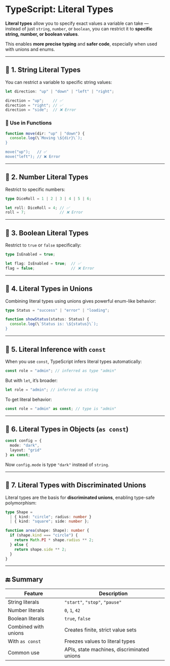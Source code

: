 
# TypeScript: Literal Types

**Literal types** allow you to specify exact values a variable can take — instead of just `string`, `number`, or `boolean`, you can restrict it to **specific string, number, or boolean values**.

This enables **more precise typing** and **safer code**, especially when used with unions and enums.

---

## 🔹 1. String Literal Types

You can restrict a variable to specific string values:

```ts
let direction: "up" | "down" | "left" | "right";

direction = "up";    // ✅
direction = "right"; // ✅
direction = "side";  // ❌ Error
```

### 🔸 Use in Functions

```ts
function move(dir: "up" | "down") {
  console.log(\`Moving \${dir}\`);
}

move("up");   // ✅
move("left"); // ❌ Error
```

---

## 🔹 2. Number Literal Types

Restrict to specific numbers:

```ts
type DiceRoll = 1 | 2 | 3 | 4 | 5 | 6;

let roll: DiceRoll = 4; // ✅
roll = 7;               // ❌ Error
```

---

## 🔹 3. Boolean Literal Types

Restrict to `true` or `false` specifically:

```ts
type IsEnabled = true;

let flag: IsEnabled = true;  // ✅
flag = false;                // ❌ Error
```

---

## 🔹 4. Literal Types in Unions

Combining literal types using unions gives powerful enum-like behavior:

```ts
type Status = "success" | "error" | "loading";

function showStatus(status: Status) {
  console.log(\`Status is: \${status}\`);
}
```

---

## 🔹 5. Literal Inference with `const`

When you use `const`, TypeScript infers literal types automatically:

```ts
const role = "admin"; // inferred as type "admin"
```

But with `let`, it’s broader:

```ts
let role = "admin"; // inferred as string
```

To get literal behavior:

```ts
const role = "admin" as const; // type is "admin"
```

---

## 🔹 6. Literal Types in Objects (`as const`)

```ts
const config = {
  mode: "dark",
  layout: "grid"
} as const;
```

Now `config.mode` is type `"dark"` instead of `string`.

---

## 🔹 7. Literal Types with Discriminated Unions

Literal types are the basis for **discriminated unions**, enabling type-safe polymorphism:

```ts
type Shape =
  | { kind: "circle"; radius: number }
  | { kind: "square"; side: number };

function area(shape: Shape): number {
  if (shape.kind === "circle") {
    return Math.PI * shape.radius ** 2;
  } else {
    return shape.side ** 2;
  }
}
```

---

## 🔚 Summary

| Feature               | Description                             |
|------------------------|-----------------------------------------|
| String literals        | `"start"`, `"stop"`, `"pause"`          |
| Number literals        | `0`, `1`, `42`                          |
| Boolean literals       | `true`, `false`                         |
| Combined with unions   | Creates finite, strict value sets       |
| With `as const`        | Freezes values to literal types         |
| Common use             | APIs, state machines, discriminated unions |
